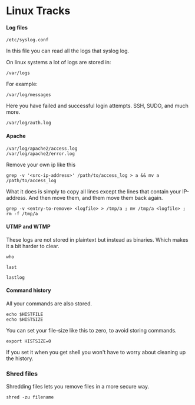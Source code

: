 # Linux Tracks







#### Log files

`/etc/syslog.conf`

In this file you can read all the logs that syslog log.

On linux systems a lot of logs are stored in:

```text
/var/logs
```

For example:

```text
/var/log/messages
```

Here you have failed and successful login attempts. SSH, SUDO, and much more.

```text
/var/log/auth.log
```

#### Apache

```text
/var/log/apache2/access.log
/var/log/apache2/error.log
```

Remove your own ip like this

```text
grep -v '<src-ip-address>' /path/to/access_log > a && mv a /path/to/access_log
```

What it does is simply to copy all lines except the lines that contain your IP-address. And then move them, and them move them back again.

```text
grep -v <entry-to-remove> <logfile> > /tmp/a ; mv /tmp/a <logfile> ; rm -f /tmp/a
```

#### UTMP and WTMP

These logs are not stored in plaintext but instead as binaries. Which makes it a bit harder to clear.

```text
who
```

```text
last
```

```text
lastlog
```

#### Command history

All your commands are also stored.

```text
echo $HISTFILE
echo $HISTSIZE
```

You can set your file-size like this to zero, to avoid storing commands.

```text
export HISTSIZE=0
```

If you set it when you get shell you won't have to worry about cleaning up the history.

### Shred files

Shredding files lets you remove files in a more secure way.

```text
shred -zu filename
```

